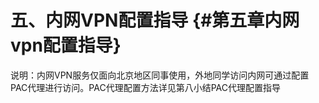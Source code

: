 # 五、内网VPN配置指导 {#第五章内网vpn配置指导}

说明：内网VPN服务仅面向北京地区同事使用，外地同学访问内网可通过配置PAC代理进行访问。PAC代理配置方法详见第八小结PAC代理配置指导


